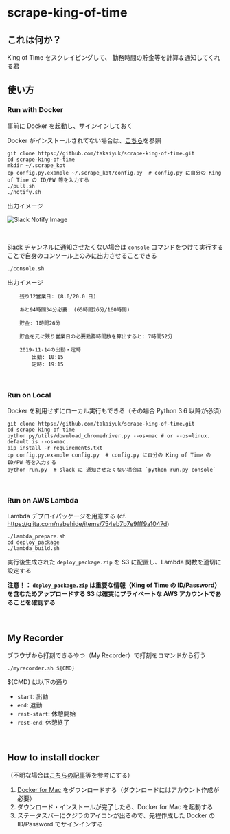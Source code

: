 # scrape-king-of-time

## これは何か？

King of Time をスクレイピングして、 勤務時間の貯金等を計算＆通知してくれる君

## 使い方

### Run with Docker

事前に Docker を起動し、サインインしておく

Docker がインストールされてない場合は、[こちら](https://github.com/takaiyuk/scrape-king-of-time#how-to-install-docker)を参照

```
git clone https://github.com/takaiyuk/scrape-king-of-time.git
cd scrape-king-of-time
mkdir ~/.scrape_kot
cp config.py.example ~/.scrape_kot/config.py  # config.py に自分の King of Time の ID/PW 等を入力する
./pull.sh
./notify.sh
```

出力イメージ

![Slack Notify Image](https://github.com/takaiyuk/scrape-king-of-time/blob/master/docs/source/_static/img/slack-notify-message-image.png)

<br>

Slack チャンネルに通知させたくない場合は `console` コマンドをつけて実行することで自身のコンソール上のみに出力させることできる

```
./console.sh
```

出力イメージ

```
    残り12営業日: (8.0/20.0 日)

    あと94時間34分必要: (65時間26分/160時間)

    貯金: 1時間26分

    貯金を元に残り営業日の必要勤務時間数を算出すると: 7時間52分

    2019-11-14の出勤・定時
        出勤: 10:15
        定時: 19:15
```

<br>

### Run on Local

Docker を利用せずにローカル実行もできる（その場合 Python 3.6 以降が必須）

```
git clone https://github.com/takaiyuk/scrape-king-of-time.git
cd scrape-king-of-time
python py/utils/download_chromedriver.py --os=mac # or --os=linux. default is --os=mac.
pip install -r requirements.txt
cp config.py.example config.py  # config.py に自分の King of Time の ID/PW 等を入力する
python run.py  # slack に 通知させたくない場合は `python run.py console`
```

<br>

### Run on AWS Lambda

Lambda デプロイパッケージを用意する (cf. https://qiita.com/nabehide/items/754eb7b7e9fff9a1047d)

```
./lambda_prepare.sh
cd deploy_package
./lambda_build.sh
```

実行後生成された `deploy_package.zip` を S3 に配置し、Lambda 関数を適切に設定する

**注意！： `deploy_package.zip` は重要な情報（King of Time の ID/Password）を含むためアップロードする S3 は確実にプライベートな AWS アカウントであることを確認する**

<br>

## My Recorder

ブラウザから打刻できるやつ（My Recorder）で打刻をコマンドから行う

```
./myrecorder.sh ${CMD}
```

${CMD} は以下の通り

- `start`: 出勤
- `end`: 退勤
- `rest-start`: 休憩開始
- `rest-end`: 休憩終了

<br>

## How to install docker

（不明な場合は[こちらの記事](https://qiita.com/kurkuru/items/127fa99ef5b2f0288b81#docker-for-mac%E3%82%92%E3%82%A4%E3%83%B3%E3%82%B9%E3%83%88%E3%83%BC%E3%83%AB-package)等を参考にする）

1. [Docker for Mac](https://hub.docker.com/editions/community/docker-ce-desktop-mac) をダウンロードする（ダウンロードにはアカウント作成が必要）
2. ダウンロード・インストールが完了したら、Docker for Mac を起動する
3. ステータスバーにクジラのアイコンが出るので、先程作成した Docker の ID/Password でサインインする

